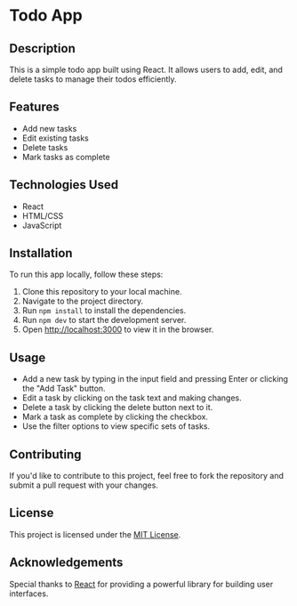 # Todo App

## Description
This is a simple todo app built using React. It allows users to add, edit, and delete tasks to manage their todos efficiently.

## Features
- Add new tasks
- Edit existing tasks
- Delete tasks
- Mark tasks as complete

## Technologies Used
- React
- HTML/CSS
- JavaScript

## Installation
To run this app locally, follow these steps:
1. Clone this repository to your local machine.
2. Navigate to the project directory.
3. Run ` npm install ` to install the dependencies.
4. Run ` npm dev ` to start the development server.
5. Open [http://localhost:3000](http://localhost:3000) to view it in the browser.

## Usage
- Add a new task by typing in the input field and pressing Enter or clicking the "Add Task" button.
- Edit a task by clicking on the task text and making changes.
- Delete a task by clicking the delete button next to it.
- Mark a task as complete by clicking the checkbox.
- Use the filter options to view specific sets of tasks.

## Contributing
If you'd like to contribute to this project, feel free to fork the repository and submit a pull request with your changes.

## License
This project is licensed under the [MIT License](LICENSE).

## Acknowledgements
Special thanks to [React](https://reactjs.org/) for providing a powerful library for building user interfaces.

